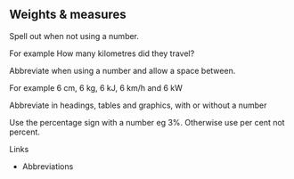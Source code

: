 ## Weights & measures

Spell out when not using a number. 

For example
How many kilometres did they travel?

Abbreviate when using a number and allow a space between.

For example
6 cm, 6 kg, 6 kJ, 6 km/h and 6 kW

Abbreviate in headings, tables and graphics, with or without a number

Use the percentage sign with a number eg 3%. Otherwise use per cent not percent.

Links
- Abbreviations


